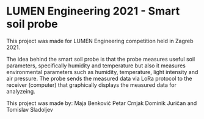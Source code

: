 # LUMEN Engineering 2021 - Smart soil probe

This project was made for LUMEN Engineering competition held in Zagreb 2021.

The idea behind the smart soil probe is that the probe measures useful soil parameters, specifically
humidity and temperature but also it measures environmental parameters such as humidity,
temperature, light intensity and air pressure. The probe sends the measured data via LoRa
protocol to the receiver (computer) that graphically displays the measured data for analyzeing.

This project was made by: 
Maja Benković
Petar Crnjak
Dominik Juričan and
Tomislav Sladoljev
